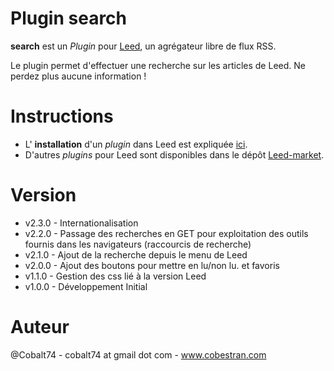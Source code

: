 Plugin search
=============

**search** est un _Plugin_ pour [Leed](http://projet.idleman.fr/leed), un agrégateur libre de flux RSS.

Le plugin permet d'effectuer une recherche sur les articles de Leed. Ne perdez plus aucune information !

Instructions
============

* L' **installation** d'un _plugin_ dans Leed est expliquée [ici](http://projet.idleman.fr/leed/?page=Plugins).
* D'autres _plugins_ pour Leed sont disponibles dans le dépôt [Leed-market](https://github.com/ldleman/Leed-market).

Version
=======

* v2.3.0  -  Internationalisation
* v2.2.0  -  Passage des recherches en GET pour exploitation des outils fournis dans les navigateurs (raccourcis de recherche)
* v2.1.0  -  Ajout de la recherche depuis le menu de Leed
* v2.0.0  -  Ajout des boutons pour mettre en lu/non lu. et favoris
* v1.1.0  -  Gestion des css lié à la version Leed
* v1.0.0  -  Développement Initial

Auteur
=======
@Cobalt74 - cobalt74 at gmail dot com - www.cobestran.com